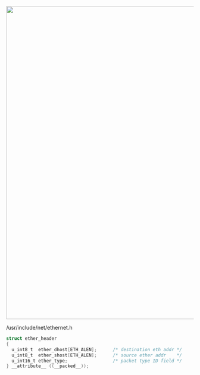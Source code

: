<img width="840" src="https://user-images.githubusercontent.com/43327056/136646338-66448b52-b03c-42d3-9f0b-0261e8afe9ec.png">

/usr/include/net/ethernet.h

```c
struct ether_header
{
  u_int8_t  ether_dhost[ETH_ALEN];      /* destination eth addr */
  u_int8_t  ether_shost[ETH_ALEN];      /* source ether addr    */
  u_int16_t ether_type;                 /* packet type ID field */
} __attribute__ ((__packed__));
```
